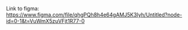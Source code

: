 Link to figma: https://www.figma.com/file/qhgPQh8h4e64gAMJ5K3Iyh/Untitled?node-id=0-1&t=VuWmX5zuVFjt1R77-0
